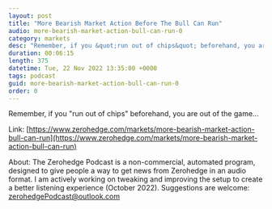 ```yaml
---
layout: post
title: "More Bearish Market Action Before The Bull Can Run"
audio: more-bearish-market-action-bull-can-run-0
category: markets
desc: "Remember, if you &quot;run out of chips&quot; beforehand, you are out of the game..."
duration: 00:06:15
length: 375
datetime: Tue, 22 Nov 2022 13:35:00 +0000
tags: podcast
guid: more-bearish-market-action-bull-can-run-0
order: 0
---
```

Remember, if you &quot;run out of chips&quot; beforehand, you are out of the game...

Link: [https://www.zerohedge.com/markets/more-bearish-market-action-bull-can-run](https://www.zerohedge.com/markets/more-bearish-market-action-bull-can-run)

About: The Zerohedge Podcast is a non-commercial, automated program, designed to give people a way to get news from Zerohedge in an audio format.  I am actively working on tweaking and improving the setup to create a better listening experience (October 2022).  Suggestions are welcome: [zerohedgePodcast@outlook.com](mailto:zerohedgePodcast@outlook.com)
